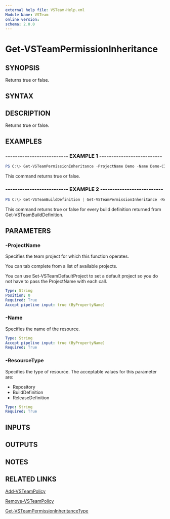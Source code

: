 ```yaml
---
external help file: VSTeam-Help.xml
Module Name: VSTeam
online version:
schema: 2.0.0
---
```


# Get-VSTeamPermissionInheritance

## SYNOPSIS

Returns true or false.

## SYNTAX

## DESCRIPTION

Returns true or false.

## EXAMPLES

### -------------------------- EXAMPLE 1 --------------------------

```PowerShell
PS C:\> Get-VSTeamPermissionInheritance -ProjectName Demo -Name Demo-CI -ResourceType BuildDefinition
```

This command returns true or false.

### -------------------------- EXAMPLE 2 --------------------------

```PowerShell
PS C:\> Get-VSTeamBuildDefinition | Get-VSTeamPermissionInheritance -ResourceType BuildDefinition
```

This command returns true or false for every build definition returned from Get-VSTeamBuildDefinition.

## PARAMETERS

### -ProjectName

Specifies the team project for which this function operates.

You can tab complete from a list of available projects.

You can use Set-VSTeamDefaultProject to set a default project so
you do not have to pass the ProjectName with each call.

```yaml
Type: String
Position: 0
Required: True
Accept pipeline input: true (ByPropertyName)
```

### -Name

Specifies the name of the resource.

```yaml
Type: String
Accept pipeline input: true (ByPropertyName)
Required: True
```

### -ResourceType

Specifies the type of resource. The acceptable values for this parameter are:

- Repository
- BuildDefinition
- ReleaseDefinition

```yaml
Type: String
Required: True
```

## INPUTS

## OUTPUTS

## NOTES

## RELATED LINKS

[Add-VSTeamPolicy](Add-VSTeamPolicy.md)

[Remove-VSTeamPolicy](Remove-VSTeamPolicy.md)

[Get-VSTeamPermissionInheritanceType](Get-VSTeamPermissionInheritanceType.md)

